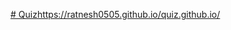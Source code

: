 [# Quiz](https://ratnesh0505.github.io/quiz.github.io/)https://ratnesh0505.github.io/quiz.github.io/
